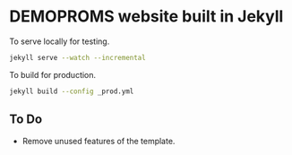 # DEMOPROMS website built in Jekyll

To serve locally for testing.
~~~~bash
jekyll serve --watch --incremental
~~~~

To build for production.
~~~~bash
jekyll build --config _prod.yml
~~~~

## To Do

- Remove unused features of the template.